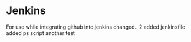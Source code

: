 # Jenkins
For use while integrating github into jenkins
changed.. 2
added jenkinsfile
added ps script
another test


